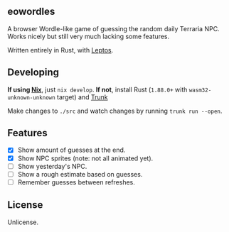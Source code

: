 ## eowordles
A browser Wordle-like game of guessing the random daily Terraria NPC.
Works nicely but still very much lacking some features.

Written entirely in Rust, with [Leptos](https://leptos.dev/).

## Developing
**If using [Nix](https://nixos.org/)**, just `nix develop`.
**If not**, install Rust (`1.88.0+` with `wasm32-unknown-unknown` target) and [Trunk](https://trunkrs.dev/)

Make changes to `./src` and watch changes by running `trunk run --open`.

## Features 
- [x] Show amount of guesses at the end. 
- [x] Show NPC sprites (note: not all animated yet).
- [ ] Show yesterday's NPC.
- [ ] Show a rough estimate based on guesses.
- [ ] Remember guesses between refreshes.

## License
Unlicense.
